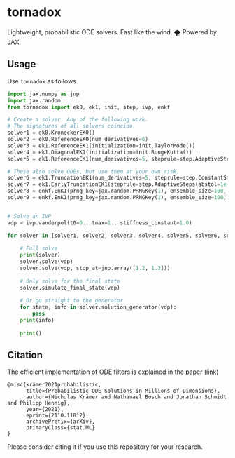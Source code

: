 # tornadox
Lightweight, probabilistic ODE solvers. Fast like the wind. 🌪️ Powered by JAX.


## Usage
Use `tornadox` as follows.

```python
import jax.numpy as jnp
import jax.random
from tornadox import ek0, ek1, init, step, ivp, enkf

# Create a solver. Any of the following work. 
# The signatures of all solvers coincide.
solver1 = ek0.KroneckerEK0()
solver2 = ek0.ReferenceEK0(num_derivatives=6)
solver3 = ek1.ReferenceEK1(initialization=init.TaylorMode())
solver4 = ek1.DiagonalEK1(initialization=init.RungeKutta())
solver5 = ek1.ReferenceEK1(num_derivatives=5, steprule=step.AdaptiveSteps())

# These also solve ODEs, but use them at your own risk.
solver6 = ek1.TruncationEK1(num_derivatives=5, steprule=step.ConstantSteps(0.1))
solver7 = ek1.EarlyTruncationEK1(steprule=step.AdaptiveSteps(abstol=1e-4, reltol=1e-2))
solver8 = enkf.EnK1(prng_key=jax.random.PRNGKey(1), ensemble_size=100, initialization=init.CompiledRungeKutta(use_df=True)) 
solver9 = enkf.EnK1(prng_key=jax.random.PRNGKey(1), ensemble_size=100, steprule=step.AdaptiveSteps(abstol=1e-4, reltol=1e-2)) 


# Solve an IVP
vdp = ivp.vanderpol(t0=0., tmax=1., stiffness_constant=1.0)

for solver in [solver1, solver2, solver3, solver4, solver5, solver6, solver7, solver8, solver9]:
    
    # Full solve
    print(solver)
    solver.solve(vdp)
    solver.solve(vdp, stop_at=jnp.array([1.2, 1.3]))
    
    # Only solve for the final state
    solver.simulate_final_state(vdp)
    
    # Or go straight to the generator
    for state, info in solver.solution_generator(vdp):
        pass
    print(info)
    
    print()
```


## Citation
The efficient implementation of ODE filters is explained in the paper ([link](https://arxiv.org/abs/2110.11812))
```
@misc{krämer2021probabilistic,
      title={Probabilistic ODE Solutions in Millions of Dimensions}, 
      author={Nicholas Krämer and Nathanael Bosch and Jonathan Schmidt and Philipp Hennig},
      year={2021},
      eprint={2110.11812},
      archivePrefix={arXiv},
      primaryClass={stat.ML}
}
```
Please consider citing it if you use this repository for your research.
